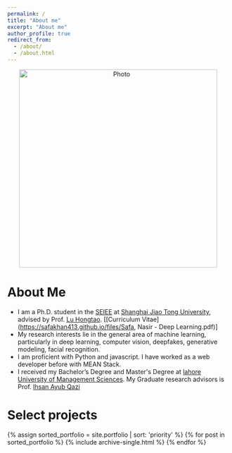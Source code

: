 ```yaml
---
permalink: /
title: "About me"
excerpt: "About me"
author_profile: true
redirect_from: 
  - /about/
  - /about.html
---
```




<p align="center">
  <img src="https://safakhan413.github.io/images/safa.jpg?raw=true" alt="Photo" style="width: 450px;"/> 
</p>

# About Me
* I am a Ph.D. student in the [SEIEE](http://english.seiee.sjtu.edu.cn/) at [Shanghai Jiao Tong University](http://en.sjtu.edu.cn/), advised by Prof. [Lu Hongtao](http://www.cs.sjtu.edu.cn/en/PeopleDetail.aspx?id=156). [[Curriculum Vitae](https://safakhan413.github.io/files/Safa, Nasir - Deep Learning.pdf)] 
* My research interests lie in the general area of machine learning, particularly in deep learning, computer vision, deepfakes, generative modeling, facial recognition.
* I am proficient with Python and javascript. I have worked as a web developer before with MEAN Stack.
* I received my Bachelor’s Degree and Master's Degree at [lahore University of Management Sciences](https://lums.edu.pk/). My Graduate research advisors is Prof. [Ihsan Ayub Qazi](https://web.lums.edu.pk/~ihsan/)


Select projects
======

{% assign sorted_portfolio = site.portfolio | sort: 'priority' %}
{% for post in sorted_portfolio %}
  {% include archive-single.html %}
{% endfor %}
